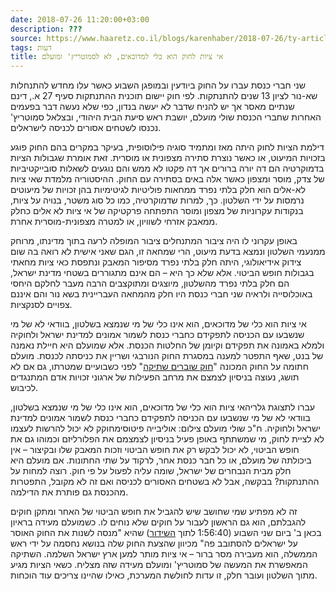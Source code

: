 ```yaml
---
date: 2018-07-26 11:20:00+03:00
description: ???
source: https://www.haaretz.co.il/blogs/karenhaber/2018-07-26/ty-article/0000017f-f89c-d044-adff-fbfd361d0000
tags: דעות
title: אי ציות לחוק הוא כלי למדוכאים, לא לסמוטריץ' ומועלם
---
```


שני חברי כנסת עברו על החוק ביודעין ובמופגן השבוע כאשר עלו מחדש להתנחלות שא-נור לציון 13 שנים להתנתקות. לפי חוק יישום תוכנית ההתנתקות סעיף 27 א., דינם שנתיים מאסר אך יש להניח שדבר לא יעשה בנדון, כפי שלא נעשה דבר בפעמים האחרות שחברי הכנסת שולי מועלם, יושבת ראש סיעת הבית היהודי, ובצלאל סמוטריץ' נכנסו לשטחים אסורים לכניסה לישראלים. 

דילמת הציות לחוק היתה מאז ומתמיד סוגיה פילוסופית, בעיקר במקרים בהם החוק פוגע בזכויות המיעוט, או כאשר נוצרת סתירה מצפונית או מוסרית. זאת אומרת שגבולות הציות בדמוקרטיה הם דה יורה ברורים אך דה פקטו לא ממש והם נוגעים לשאלות סובייקטיביות של צדק, מוסר ומצפון כאשר אלה באים בסתירה עם החוק. ההיסטוריה מלמדת שאי ציות לא-אלים הוא חלק בלתי נפרד ממחאות פוליטיות לגיטימיות בהן זכויות של מיעוטים נרמסות על ידי השלטון. כך, למרות שדמוקרטיה, כמו כל סוג משטר, בנויה על ציות, בנקודות עקרוניות של מצפון ומוסר התפתחה פרקטיקה של אי ציות לא אלים כחלק ממאבק אזרחי לשוויון, או למטרה מצפונית-מוסרית אחרת. 

באופן עקרוני לו היה ציבור המתנחלים ציבור המופלה לרעה בתוך מדינתו, מרוחק ממנעמי השלטון ונמצא בדעת מיעוט, הרי שמחאה זו, הגם שאני אישית לא רואה בה שום צידוק אידיאולוגי, היתה חלק בלתי נפרד מסיפור המאבק ונתפסת כאי ציות מחאתי בגבולות חופש הביטוי. אלא שלא כך היא – הם אינם מתגוררים בשטחי מדינת ישראל, הם חלק בלתי נפרד מהשלטון, מיוצגים ומתוקצבים הרבה מעבר לחלקם היחסי באוכלוסייה ולראיה שני חברי כנסת היו חלק מהמחאה העבריינית בשא נור והם איננם צפויים לסנקציות. 

אי ציות הוא כלי של מדוכאים, הוא אינו כלי של מי שנמצא בשלטון, בוודאי לא של מי שנשבעו עם הכניסה לתפקידם כחברי כנסת לשמור אמונים למדינת ישראל ולחוקיה ולמלא באמונה את תפקידם וקיומן של החלטות הכנסת. אלא שמועלם היא חיילת נאמנה של בנט, שאף התפטר למענה במסגרת החוק הנורבגי ושריין את כניסתה לכנסת. מועלם חתומה על החוק המכונה "[חוק שוברים שתיקה](/news/education/2018-07-17/ty-article/0000017f-db46-d3ff-a7ff-fbe6f9110000)" לפני כשבועיים שמטרתו, גם אם לא תושג, נעוצה בניסיון לצמצם את מרחב הפעילות של ארגוני זכויות אדם המתנגדים לכיבוש. 

 עברו לתצוגת גלריהאי ציות הוא כלי של מדוכאים, הוא אינו כלי של מי שנמצא בשלטון, בוודאי לא של מי שנשבעו עם הכניסה לתפקידם כחברי כנסת לשמור אמונים למדינת ישראל ולחוקיה. ח"כ שולי מועלם צילום: אוליבייה פיטוסימחוקק לא יכול להרשות לעצמו לא לציית לחוק, מי שמשתתף באופן פעיל בניסיון לצמצמם את הפלורליזם וכמוהו גם את חופש הביטוי, לא יכול לבקש רק את חופש הביטוי וזכות המאבק שלו ובקיצור – אין ביכולתה של מועלם, או כל חבר כנסת אחר, לרקוד על שתי החתונות. אם מועלם היא חלק מבית הנבחרים של ישראל, שומה עליה לפעול על פי חוק. רוצה למחות על ההתנתקות? בבקשה, אבל לא בשטחים האסורים לכניסה ואם זה לא מקובל, התפטרות מהכנסת גם פותרת את הדילמה. 

זה לא מפתיע שמי שחושב שיש להגביל את חופש הביטוי של האחר ומתקן חוקים להגבלתם, הוא גם הראשון לעבור על חוקים שלא נוחים לו. כשמועלם מעידה בראיון בכאן ב' ביום שני השבוע (1:56:40 לתוך [השידור](https://www.kan.org.il/radio/player.aspx?ItemId=43197)) שהיא "מנסה לשנות את החוק האוסר על ישראלים להסתובב פה" מכיוון שהצעת החוק שלה בנושא נחסמה על ידי ראש הממשלה, הוא מעבירה מסר ברור – אי ציות מותר למען ארץ ישראל השלמה. השתיקה המאפשרת את המעשה של סמוטריץ' ומועלם מעידה שזה מצליח. כשאי הציות מגיע מתוך השלטון ועובר חלק, זו עדות לחולשת המערכת, כאילו שהיינו צריכים עוד הוכחות.